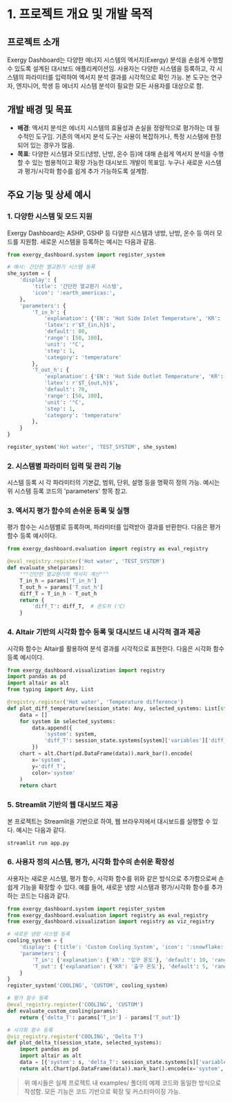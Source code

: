# 1. 프로젝트 개요 및 개발 목적

## 프로젝트 소개

Exergy Dashboard는 다양한 에너지 시스템의 엑서지(Exergy) 분석을 손쉽게 수행할 수 있도록 설계된 대시보드 애플리케이션임. 사용자는 다양한 시스템을 등록하고, 각 시스템의 파라미터를 입력하여 엑서지 분석 결과를 시각적으로 확인 가능. 본 도구는 연구자, 엔지니어, 학생 등 에너지 시스템 분석이 필요한 모든 사용자를 대상으로 함.

## 개발 배경 및 목표

- **배경**: 엑서지 분석은 에너지 시스템의 효율성과 손실을 정량적으로 평가하는 데 필수적인 도구임. 기존의 엑서지 분석 도구는 사용이 복잡하거나, 특정 시스템에 한정되어 있는 경우가 많음.
- **목표**: 다양한 시스템과 모드(냉방, 난방, 온수 등)에 대해 손쉽게 엑서지 분석을 수행할 수 있는 범용적이고 확장 가능한 대시보드 개발이 목표임. 누구나 새로운 시스템과 평가/시각화 함수를 쉽게 추가 가능하도록 설계함.

## 주요 기능 및 상세 예시

### 1. 다양한 시스템 및 모드 지원

Exergy Dashboard는 ASHP, GSHP 등 다양한 시스템과 냉방, 난방, 온수 등 여러 모드를 지원함. 새로운 시스템을 등록하는 예시는 다음과 같음.

```python
from exergy_dashboard.system import register_system

# 예시: 간단한 열교환기 시스템 등록
she_system = {
    'display': {
        'title': '간단한 열교환기 시스템',
        'icon': ':earth_americas:',
    },
    'parameters': {
        'T_in_h': {
            'explanation': {'EN': 'Hot Side Inlet Temperature', 'KR': '고온측 입구 온도'},
            'latex': r'$T_{in,h}$',
            'default': 80,
            'range': [50, 100],
            'unit': '°C',
            'step': 1,
            'category': 'temperature'
        },
        'T_out_h': {
            'explanation': {'EN': 'Hot Side Outlet Temperature', 'KR': '고온측 출구 온도'},
            'latex': r'$T_{out,h}$',
            'default': 70,
            'range': [50, 100],
            'unit': '°C',
            'step': 1,
            'category': 'temperature'
        },
    }
}

register_system('Hot water', 'TEST_SYSTEM', she_system)
```

### 2. 시스템별 파라미터 입력 및 관리 기능

시스템 등록 시 각 파라미터의 기본값, 범위, 단위, 설명 등을 명확히 정의 가능. 예시는 위 시스템 등록 코드의 'parameters' 항목 참고.

### 3. 엑서지 평가 함수의 손쉬운 등록 및 실행

평가 함수는 시스템별로 등록하며, 파라미터를 입력받아 결과를 반환한다. 다음은 평가 함수 등록 예시이다.

```python
from exergy_dashboard.evaluation import registry as eval_registry

@eval_registry.register('Hot water', 'TEST_SYSTEM')
def evaluate_she(params):
    """간단한 열교환기의 엑서지 계산"""
    T_in_h = params['T_in_h']
    T_out_h = params['T_out_h']
    diff_T = T_in_h - T_out_h
    return {
        'diff_T': diff_T,  # 온도차 (℃)
    }
```

### 4. Altair 기반의 시각화 함수 등록 및 대시보드 내 시각적 결과 제공

시각화 함수는 Altair를 활용하여 분석 결과를 시각적으로 표현한다. 다음은 시각화 함수 등록 예시이다.

```python
from exergy_dashboard.visualization import registry
import pandas as pd
import altair as alt
from typing import Any, List

@registry.register('Hot water', 'Temperature difference')
def plot_diff_temperature(session_state: Any, selected_systems: List[str]) -> alt.Chart:
    data = []
    for system in selected_systems:
        data.append({
            'system': system,
            'diff_T': session_state.systems[system]['variables']['diff_T']
        })
    chart = alt.Chart(pd.DataFrame(data)).mark_bar().encode(
        x='system',
        y='diff_T',
        color='system'
    )
    return chart
```

### 5. Streamlit 기반의 웹 대시보드 제공

본 프로젝트는 Streamlit을 기반으로 하여, 웹 브라우저에서 대시보드를 실행할 수 있다. 예시는 다음과 같다.

```bash
streamlit run app.py
```

### 6. 사용자 정의 시스템, 평가, 시각화 함수의 손쉬운 확장성

사용자는 새로운 시스템, 평가 함수, 시각화 함수를 위와 같은 방식으로 추가함으로써 손쉽게 기능을 확장할 수 있다. 예를 들어, 새로운 냉방 시스템과 평가/시각화 함수를 추가하는 코드는 다음과 같다.

```python
from exergy_dashboard.system import register_system
from exergy_dashboard.evaluation import registry as eval_registry
from exergy_dashboard.visualization import registry as viz_registry

# 새로운 냉방 시스템 등록
cooling_system = {
    'display': {'title': 'Custom Cooling System', 'icon': ':snowflake:'},
    'parameters': {
        'T_in': {'explanation': {'KR': '입구 온도'}, 'default': 10, 'range': [0, 50], 'unit': '°C', 'step': 1, 'category': 'temperature'},
        'T_out': {'explanation': {'KR': '출구 온도'}, 'default': 5, 'range': [0, 50], 'unit': '°C', 'step': 1, 'category': 'temperature'},
    }
}
register_system('COOLING', 'CUSTOM', cooling_system)

# 평가 함수 등록
@eval_registry.register('COOLING', 'CUSTOM')
def evaluate_custom_cooling(params):
    return {'delta_T': params['T_in'] - params['T_out']}

# 시각화 함수 등록
@viz_registry.register('COOLING', 'Delta T')
def plot_delta_t(session_state, selected_systems):
    import pandas as pd
    import altair as alt
    data = [{'system': s, 'delta_T': session_state.systems[s]['variables']['delta_T']} for s in selected_systems]
    return alt.Chart(pd.DataFrame(data)).mark_bar().encode(x='system', y='delta_T')
```

> 위 예시들은 실제 프로젝트 내 examples/ 폴더의 예제 코드와 동일한 방식으로 작성함. 모든 기능은 코드 기반으로 확장 및 커스터마이징 가능. 
